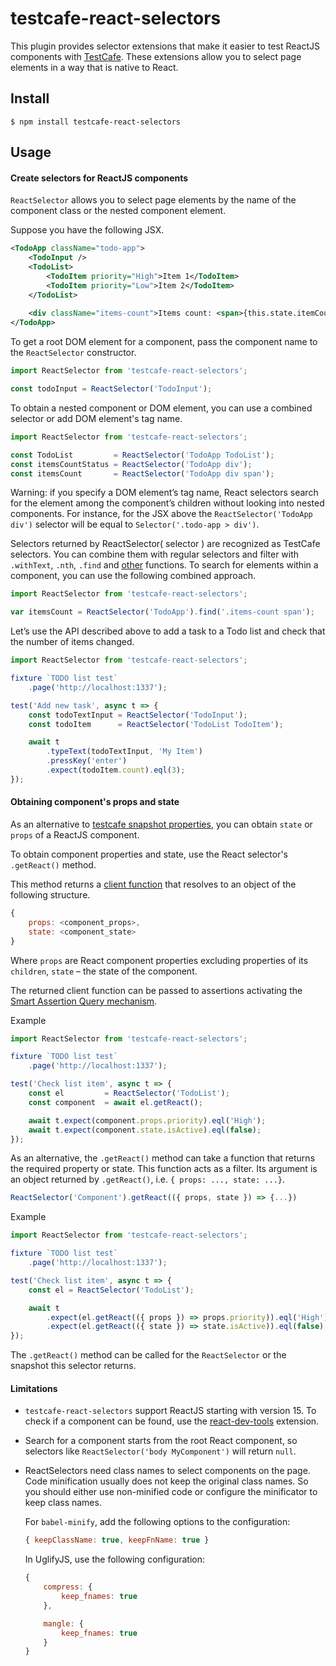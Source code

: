 # testcafe-react-selectors

This plugin provides selector extensions that make it easier to test ReactJS components with [TestCafe](https://github.com/DevExpress/testcafe). These extensions allow you to select page elements in a way that is native to React.

## Install

`$ npm install testcafe-react-selectors`

## Usage

#### Create selectors for ReactJS components

`ReactSelector` allows you to select page elements by the name of the component class or the nested component element.

Suppose you have the following JSX.

```xml
<TodoApp className="todo-app">
    <TodoInput />
    <TodoList>
        <TodoItem priority="High">Item 1</TodoItem>
        <TodoItem priority="Low">Item 2</TodoItem>
    </TodoList>   
    
    <div className="items-count">Items count: <span>{this.state.itemCount}</span></div>
</TodoApp>
```

To get a root DOM element for a component, pass the component name to the `ReactSelector` constructor.

```js
import ReactSelector from 'testcafe-react-selectors';

const todoInput = ReactSelector('TodoInput');
```

To obtain a nested component or DOM element, you can use a combined selector or add DOM element's tag name.

```js
import ReactSelector from 'testcafe-react-selectors';

const TodoList         = ReactSelector('TodoApp TodoList');
const itemsCountStatus = ReactSelector('TodoApp div');
const itemsCount       = ReactSelector('TodoApp div span');
```

Warning: if you specify a DOM element’s tag name, React selectors search for the element among the component’s children without looking into nested components. For instance, for the JSX above the `ReactSelector('TodoApp div')` selector will be equal to `Selector('.todo-app > div')`.


Selectors returned by ReactSelector( selector ) are recognized as TestCafe selectors. You can combine them with regular selectors and filter with `.withText`, `.nth`, `.find` and [other](http://devexpress.github.io/testcafe/documentation/test-api/selecting-page-elements/selectors.html#functional-style-selectors) functions. To search for elements within a component, you can use the following combined approach.

```js
import ReactSelector from 'testcafe-react-selectors';

var itemsCount = ReactSelector('TodoApp').find('.items-count span');
```

Let’s use the API described above to add a task to a Todo list and check that the number of items changed.

```js
import ReactSelector from 'testcafe-react-selectors';

fixture `TODO list test`
	.page('http://localhost:1337');

test('Add new task', async t => {
    const todoTextInput = ReactSelector('TodoInput');
    const todoItem      = ReactSelector('TodoList TodoItem');

    await t
        .typeText(todoTextInput, 'My Item')
        .pressKey('enter')
        .expect(todoItem.count).eql(3);
});
```

#### Obtaining component's props and state

As an alternative to [testcafe snapshot properties](http://devexpress.github.io/testcafe/documentation/test-api/selecting-page-elements/dom-node-state.html), you can obtain `state` or `props` of a ReactJS component.

To obtain component properties and state, use the React selector's `.getReact()` method.

This method returns a [client function](https://devexpress.github.io/testcafe/documentation/test-api/obtaining-data-from-the-client.html) that resolves to an object of the following structure.

```js
{
    props: <component_props>,
    state: <component_state>
}
```

Where `props` are React component properties excluding properties of its `children`, `state` – the state of the component.

The returned client function can be passed to assertions activating the [Smart Assertion Query mechanism](https://devexpress.github.io/testcafe/documentation/test-api/assertions/#smart-assertion-query-mechanism).

Example

```js
import ReactSelector from 'testcafe-react-selectors';

fixture `TODO list test`
	.page('http://localhost:1337');

test('Check list item', async t => {
    const el         = ReactSelector('TodoList');
    const component  = await el.getReact();

    await t.expect(component.props.priority).eql('High');
    await t.expect(component.state.isActive).eql(false);
});
```

As an alternative, the `.getReact()` method can take a function that returns the required property or state. This function acts as a filter. Its argument is an object returned by `.getReact()`, i.e. `{ props: ..., state: ...}`.
```js
ReactSelector('Component').getReact(({ props, state }) => {...})
```

Example

```js
import ReactSelector from 'testcafe-react-selectors';

fixture `TODO list test`
    .page('http://localhost:1337');

test('Check list item', async t => {
    const el = ReactSelector('TodoList');

    await t
        .expect(el.getReact(({ props }) => props.priority)).eql('High')
        .expect(el.getReact(({ state }) => state.isActive)).eql(false);
});
```

The `.getReact()` method can be called for the `ReactSelector` or the snapshot this selector returns.

#### Limitations

* `testcafe-react-selectors` support ReactJS starting with version 15. To check if a component can be found, use the [react-dev-tools](https://chrome.google.com/webstore/detail/react-developer-tools/fmkadmapgofadopljbjfkapdkoienihi) extension.
* Search for a component starts from the root React component, so selectors like `ReactSelector('body MyComponent')` will return `null`.
* ReactSelectors need class names to select components on the page. Code minification usually does not keep the original class names. So you should either use non-minified code or configure the minificator to keep class names.
  
  For `babel-minify`, add the following options to the configuration:
    
  ```js
  { keepClassName: true, keepFnName: true }
  ```

  In UglifyJS, use the following configuration:
     
   ```js
   {
       compress: {
           keep_fnames: true
       },

       mangle: {
           keep_fnames: true
       }
   }
   ```
